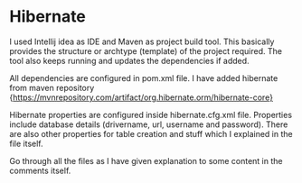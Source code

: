 # Hibernate
I used Intellij idea as IDE and Maven as project build tool. This basically provides the structure or archtype (template) of the project required. The tool also keeps running
and updates the dependencies if added.

All dependencies are configured in pom.xml file. I have added hibernate from maven repository {https://mvnrepository.com/artifact/org.hibernate.orm/hibernate-core}

Hibernate properties are configured inside hibernate.cfg.xml file. Properties include database details (drivername, url, username and password). There are also other properties 
for table creation and stuff which I explained in the file itself. 

Go through all the files as I have given explanation to some content in the comments itself.
